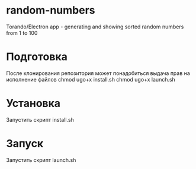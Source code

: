 # random-numbers
Torando/Electron app - generating and showing sorted random numbers from 1 to 100


# Подготовка
После клонирования репозитория может понадобиться выдача прав на исполнение файлов
chmod ugo+x install.sh
chmod ugo+x launch.sh

# Установка
Запустить скрипт install.sh

# Запуск
Запустить скрипт launch.sh
